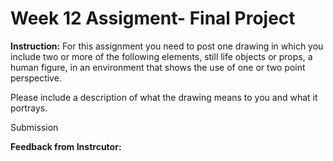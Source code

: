 # Week 12 Assigment- Final Project
**Instruction:** For this assignment you need to post one drawing in which you include two or more of the following elements, still life objects or props, a human figure, in an environment that shows the use of one or two point perspective.

Please include a description of what the drawing means to you and what it portrays.


Submission

**Feedback from Instrcutor:**
